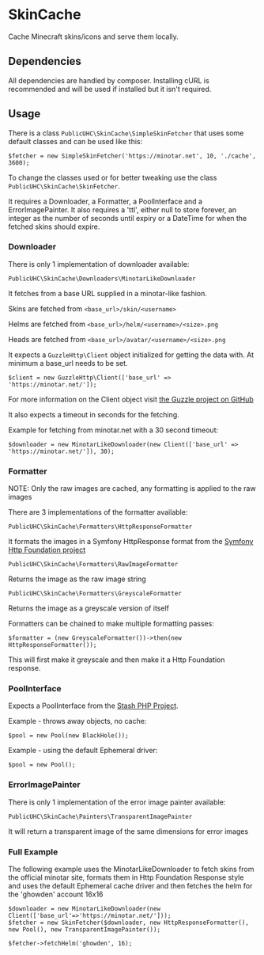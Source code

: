 SkinCache
============

Cache Minecraft skins/icons and serve them locally.

Dependencies
------------

All dependencies are handled by composer. Installing cURL is recommended and will be used if installed but it isn't required.

Usage
-----

There is a class `PublicUHC\SkinCache\SimpleSkinFetcher` that uses some default classes and can be used like this:

    $fetcher = new SimpleSkinFetcher('https://minotar.net', 10, './cache', 3600);

To change the classes used or for better tweaking use the class `PublicUHC\SkinCache\SkinFetcher`.

It requires a Downloader, a Formatter, a PoolInterface and a ErrorImagePainter. It also requires a 'ttl', either null to store forever, an integer as the number of seconds until expiry or a DateTime for when the fetched skins should expire.

### Downloader

There is only 1 implementation of downloader available:

`PublicUHC\SkinCache\Downloaders\MinotarLikeDownloader`

It fetches from a base URL supplied in a minotar-like fashion. 

Skins are fetched from `<base_url>/skin/<username>`

Helms are fetched from `<base_url>/helm/<username>/<size>.png`

Heads are fetched from `<base_url>/avatar/<username>/<size>.png`

It expects a `GuzzleHttp\Client` object initialized for getting the data with. At minimum a base_url needs to be set.

    $client = new GuzzleHttp\Client(['base_url' => 'https://minotar.net/']);
    
For more information on the Client object visit [the Guzzle project on GitHub](https://github.com/guzzle/guzzle)

It also expects a timeout in seconds for the fetching.

Example for fetching from minotar.net with a 30 second timeout:

    $downloader = new MinotarLikeDownloader(new Client(['base_url' => 'https://minotar.net/']), 30);
    
    
### Formatter

NOTE: Only the raw images are cached, any formatting is applied to the raw images

There are 3 implementations of the formatter available:

`PublicUHC\SkinCache\Formatters\HttpResponseFormatter`

It formats the images in a Symfony HttpResponse format from the [Symfony Http Foundation project](https://github.com/symfony/HttpFoundation)

`PublicUHC\SkinCache\Formatters\RawImageFormatter`

Returns the image as the raw image string

`PublicUHC\SkinCache\Formatters\GreyscaleFormatter`

Returns the image as a greyscale version of itself

Formatters can be chained to make multiple formatting passes:

    $formatter = (new GreyscaleFormatter())->then(new HttpResponseFormatter());
    
This will first make it greyscale and then make it a Http Foundation response.

### PoolInterface

Expects a PoolInterface from the [Stash PHP Project](https://github.com/tedious/Stash).

Example - throws away objects, no cache:

    $pool = new Pool(new BlackHole());
    
Example - using the default Ephemeral driver:

    $pool = new Pool();
    
### ErrorImagePainter

There is only 1 implementation of the error image painter available:

`PublicUHC\SkinCache\Painters\TransparentImagePainter`

It will return a transparent image of the same dimensions for error images
    
### Full Example

The following example uses the MinotarLikeDownloader to fetch skins from the official minotar site, formats them in Http Foundation Response style and uses the default Ephemeral cache driver and then fetches the helm for the 'ghowden' account 16x16

    $downloader = new MinotarLikeDownloader(new Client(['base_url'=>'https://minotar.net/']));
    $fetcher = new SkinFetcher($downloader, new HttpResponseFormatter(), new Pool(), new TransparentImagePainter());
    
    $fetcher->fetchHelm('ghowden', 16);